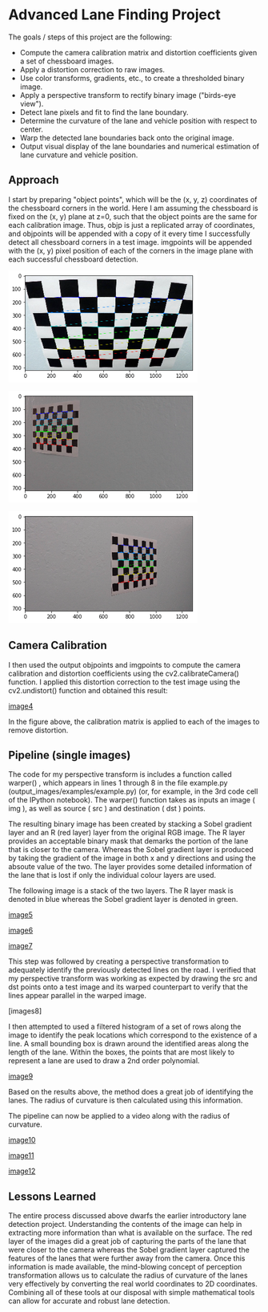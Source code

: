 # Advanced Lane Finding Project
The goals / steps of this project are the following:
- Compute the camera calibration matrix and distortion coefficients given a set of chessboard images.
- Apply a distortion correction to raw images.
- Use color transforms, gradients, etc., to create a thresholded binary image.
- Apply a perspective transform to rectify binary image ("birds-eye view").
- Detect lane pixels and fit to find the lane boundary.
- Determine the curvature of the lane and vehicle position with respect to center.
- Warp the detected lane boundaries back onto the original image.
- Output visual display of the lane boundaries and numerical estimation of lane curvature and vehicle
position.

[//]: # (Image References)

[image1]: ./imgs/chessboard_image_1.png "chess1"
[image2]: ./imgs/chessboard_image_2.png "chess2"
[image3]: ./imgs/chessboard_image_3.png "chess3"
[image4]: ./imgs/distortion_correction.png "Visualization"
[image5]: ./imgs/r_layer.png "Visualization"
[image6]: ./imgs/sobel_layer.png "Visualization"
[image7]: ./imgs/stacked_layer.png "Visualization"
[image8]: ./imgs/birds_eye_view.png "Visualization"
[image9]: ./imgs/polylines.png "Visualization"
[image10]: ./imgs/final_image.png "Visualization"
[image11]: ./imgs/final_video.gif "Visualization"
[image12]: ./imgs/final_challenge.gif "Visualization"


## Approach

I start by preparing "object points", which will be the (x, y, z) coordinates of the chessboard corners in the
world. Here I am assuming the chessboard is fixed on the (x, y) plane at z=0, such that the object points are
the same for each calibration image. Thus, objp is just a replicated array of coordinates, and objpoints
will be appended with a copy of it every time I successfully detect all chessboard corners in a test image.
imgpoints will be appended with the (x, y) pixel position of each of the corners in the image plane with
each successful chessboard detection.

![image1]

![image2]

![image3]

## Camera Calibration

I then used the output objpoints and imgpoints to compute the camera calibration and distortion
coefficients using the cv2.calibrateCamera() function. I applied this distortion correction to the test
image using the cv2.undistort() function and obtained this result:

[image4]

In the figure above, the calibration matrix is applied to each of the images to remove distortion.

## Pipeline (single images)

The code for my perspective transform is includes a function called warper() , which appears in lines 1
through 8 in the file example.py (output_images/examples/example.py) (or, for example, in the 3rd code
cell of the IPython notebook). The warper() function takes as inputs an image ( img ), as well as source
( src ) and destination ( dst ) points. 

The resulting binary image has been created by stacking a Sobel gradient layer and an R (red layer) layer from the original RGB image. The R layer provides an acceptable binary mask that demarks the portion of the lane that is closer to the camera. Whereas the Sobel gradient layer is produced by taking the gradient of the image in both x and y directions and using the absoute value of the two. The layer provides some detailed information of the lane that is lost if only the individual colour layers are used.  

The following image is a stack of the two layers. The R layer mask is denoted in blue whereas the Sobel gradient layer is denoted in green.  

[image5]

[image6]

[image7]

This step was followed by creating a perspective transformation to adequately identify the previously detected lines on the road. I verified that my perspective transform was working as expected by drawing the src and dst points onto
a test image and its warped counterpart to verify that the lines appear parallel in the warped image.

[images8]

I then attempted to used a filtered histogram of a set of rows along the image to identify the peak locations which correspond to the existence of a line. A small bounding box is drawn around the identified areas along the length of the lane. Within the boxes, the points that are most likely to represent a lane are used to draw a 2nd order polynomial.

[image9]

Based on the results above, the method does a great job of identifying the lanes. The radius of curvature is then calculated using this information.

The pipeline can now be applied to a video along with the radius of curvature. 

[image10]

[image11]

[image12]

## Lessons Learned
The entire process discussed above dwarfs the earlier introductory lane detection project. Understanding the contents of the image can help in extracting more information than what is available on the surface. The red layer of the images did a great job of capturing the parts of the lane that were closer to the camera whereas the Sobel gradient layer captured the features of the lanes that were further away from the camera. Once this information is made available, the mind-blowing concept of perception transformation allows us to calculate the radius of curvature of the lanes very effectively by converting the real world coordinates to 2D coordinates. Combining all of these tools at our disposal with simple mathematical tools can allow for accurate and robust lane detection. 

